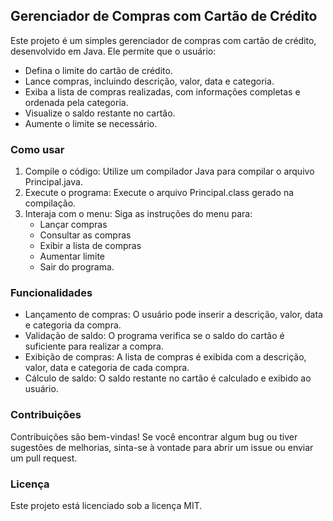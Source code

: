 ## **Gerenciador de Compras com Cartão de Crédito**

Este projeto é um simples gerenciador de compras com cartão de crédito, desenvolvido em Java. Ele permite que o usuário:

- Defina o limite do cartão de crédito.
- Lance compras, incluindo descrição, valor, data e categoria.
- Exiba a lista de compras realizadas, com informações completas e ordenada pela categoria.
- Visualize o saldo restante no cartão.
- Aumente o limite se necessário.

### **Como usar**
  
1. Compile o código: Utilize um compilador Java para compilar o arquivo Principal.java.
2. Execute o programa: Execute o arquivo Principal.class gerado na compilação.
3. Interaja com o menu: Siga as instruções do menu para:
   - Lançar compras
   - Consultar as compras
   - Exibir a lista de compras
   - Aumentar limite
   - Sair do programa.
### Funcionalidades
- Lançamento de compras: O usuário pode inserir a descrição, valor, data e categoria da compra.
- Validação de saldo: O programa verifica se o saldo do cartão é suficiente para realizar a compra.
- Exibição de compras: A lista de compras é exibida com a descrição, valor, data e categoria de cada compra.
- Cálculo de saldo: O saldo restante no cartão é calculado e exibido ao usuário.

### Contribuições
Contribuições são bem-vindas! Se você encontrar algum bug ou tiver sugestões de melhorias, sinta-se à vontade para abrir um issue ou enviar um pull request.

### Licença
Este projeto está licenciado sob a licença MIT.
